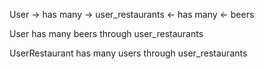 User -> has many -> user_restaurants <- has many <- beers

User has many beers through user_restaurants

UserRestaurant has many users through user_restaurants
